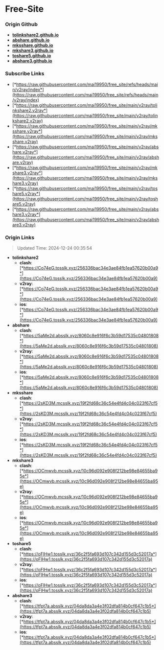 # Free-Site

### Origin Github

- [**tolinkshare2.github.io**](https://github.com/tolinkshare2/tolinkshare2.github.io)
- [**abshare.github.io**](https://github.com/abshare/abshare.github.io)
- [**mksshare.github.io**](https://github.com/mksshare/mksshare.github.io)
- [**mkshare3.github.io**](https://github.com/mkshare3/mkshare3.github.io)
- [**toshare5.github.io**](https://github.com/toshare5/toshare5.github.io)
- [**abshare3.github.io**](https://github.com/abshare3/abshare3.github.io)

### Subscribe Links

- [*https://raw.githubusercontent.com/mai19950/free_site/refs/heads/main/v2ray/index*](https://raw.githubusercontent.com/mai19950/free_site/refs/heads/main/v2ray/index)
- [*https://raw.githubusercontent.com/mai19950/free_site/main/v2ray/tolinkshare2.v2ray*](https://raw.githubusercontent.com/mai19950/free_site/main/v2ray/tolinkshare2.v2ray)
- [*https://raw.githubusercontent.com/mai19950/free_site/main/v2ray/mksshare.v2ray*](https://raw.githubusercontent.com/mai19950/free_site/main/v2ray/mksshare.v2ray)
- [*https://raw.githubusercontent.com/mai19950/free_site/main/v2ray/abshare.v2ray*](https://raw.githubusercontent.com/mai19950/free_site/main/v2ray/abshare.v2ray)
- [*https://raw.githubusercontent.com/mai19950/free_site/main/v2ray/mkshare3.v2ray*](https://raw.githubusercontent.com/mai19950/free_site/main/v2ray/mkshare3.v2ray)
- [*https://raw.githubusercontent.com/mai19950/free_site/main/v2ray/toshare5.v2ray*](https://raw.githubusercontent.com/mai19950/free_site/main/v2ray/toshare5.v2ray)
- [*https://raw.githubusercontent.com/mai19950/free_site/main/v2ray/abshare3.v2ray*](https://raw.githubusercontent.com/mai19950/free_site/main/v2ray/abshare3.v2ray)

### Origin Links

> Updated Time: 2024-12-24 00:35:54

- **tolinkshare2**
  - **clash**: [*https://Co74eG.tosslk.xyz/256336bac34e3ae84fb1ea57620b00a9*](https://Co74eG.tosslk.xyz/256336bac34e3ae84fb1ea57620b00a9)
  - **v2ray**: [*https://Co74eG.tosslk.xyz/256336bac34e3ae84fb1ea57620b00a9*](https://Co74eG.tosslk.xyz/256336bac34e3ae84fb1ea57620b00a9)
  - **ios**: [*https://Co74eG.tosslk.xyz/256336bac34e3ae84fb1ea57620b00a9*](https://Co74eG.tosslk.xyz/256336bac34e3ae84fb1ea57620b00a9)
- **abshare**
  - **clash**: [*https://5aMe2d.absslk.xyz/8060c8e916f6c3b59d17535c04801808*](https://5aMe2d.absslk.xyz/8060c8e916f6c3b59d17535c04801808)
  - **v2ray**: [*https://5aMe2d.absslk.xyz/8060c8e916f6c3b59d17535c04801808*](https://5aMe2d.absslk.xyz/8060c8e916f6c3b59d17535c04801808)
  - **ios**: [*https://5aMe2d.absslk.xyz/8060c8e916f6c3b59d17535c04801808*](https://5aMe2d.absslk.xyz/8060c8e916f6c3b59d17535c04801808)
- **mksshare**
  - **clash**: [*https://2sKD3M.mcsslk.xyz/19f2fd68c36c54e4fd4c04c023f67cf5*](https://2sKD3M.mcsslk.xyz/19f2fd68c36c54e4fd4c04c023f67cf5)
  - **v2ray**: [*https://2sKD3M.mcsslk.xyz/19f2fd68c36c54e4fd4c04c023f67cf5*](https://2sKD3M.mcsslk.xyz/19f2fd68c36c54e4fd4c04c023f67cf5)
  - **ios**: [*https://2sKD3M.mcsslk.xyz/19f2fd68c36c54e4fd4c04c023f67cf5*](https://2sKD3M.mcsslk.xyz/19f2fd68c36c54e4fd4c04c023f67cf5)
- **mkshare3**
  - **clash**: [*https://OCmwvb.mcsslk.xyz/10c96d092e908f212be98e84655ba95e*](https://OCmwvb.mcsslk.xyz/10c96d092e908f212be98e84655ba95e)
  - **v2ray**: [*https://OCmwvb.mcsslk.xyz/10c96d092e908f212be98e84655ba95e*](https://OCmwvb.mcsslk.xyz/10c96d092e908f212be98e84655ba95e)
  - **ios**: [*https://OCmwvb.mcsslk.xyz/10c96d092e908f212be98e84655ba95e*](https://OCmwvb.mcsslk.xyz/10c96d092e908f212be98e84655ba95e)
- **toshare5**
  - **clash**: [*https://oFlHw1.tosslk.xyz/36c2f5fa693d107c342d155d3c52017a*](https://oFlHw1.tosslk.xyz/36c2f5fa693d107c342d155d3c52017a)
  - **v2ray**: [*https://oFlHw1.tosslk.xyz/36c2f5fa693d107c342d155d3c52017a*](https://oFlHw1.tosslk.xyz/36c2f5fa693d107c342d155d3c52017a)
  - **ios**: [*https://oFlHw1.tosslk.xyz/36c2f5fa693d107c342d155d3c52017a*](https://oFlHw1.tosslk.xyz/36c2f5fa693d107c342d155d3c52017a)
- **abshare3**
  - **clash**: [*https://tfpt7a.absslk.xyz/04da8da3a4e3f02dfa814b0cf647c1b5*](https://tfpt7a.absslk.xyz/04da8da3a4e3f02dfa814b0cf647c1b5)
  - **v2ray**: [*https://tfpt7a.absslk.xyz/04da8da3a4e3f02dfa814b0cf647c1b5*](https://tfpt7a.absslk.xyz/04da8da3a4e3f02dfa814b0cf647c1b5)
  - **ios**: [*https://tfpt7a.absslk.xyz/04da8da3a4e3f02dfa814b0cf647c1b5*](https://tfpt7a.absslk.xyz/04da8da3a4e3f02dfa814b0cf647c1b5)
